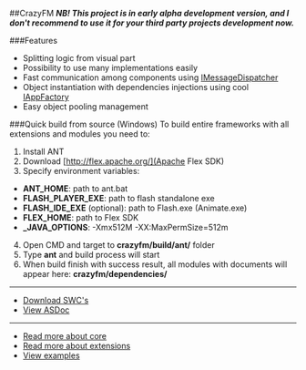 ##CrazyFM
**_NB! This project is in early alpha development version, and I don't recommend to use it for your third party projects development now._**

###Features
* Splitting logic from visual part
* Possibility to use many implementations easily
* Fast communication among components using [IMessageDispatcher](http://188.166.108.195/projects/crazyfm/core/doc/com/crazyfm/core/mvc/message/IMessageDispatcher.html)
* Object instantiation with dependencies injections using cool [IAppFactory](http://188.166.108.195/projects/crazyfm/core/doc/com/crazyfm/core/factory/IAppFactory.html#includeExamplesSummary)
* Easy object pooling management

###Quick build from source (Windows)
To build entire frameworks with all extensions and modules you need to:
1. Install ANT
2. Download [http://flex.apache.org/](Apache Flex SDK)
3. Specify environment variables:
  * **ANT_HOME**: path to ant.bat
  * **FLASH_PLAYER_EXE**: path to flash standalone exe
  * **FLASH_IDE_EXE** (optional): path to Flash.exe (Animate.exe)
  * **FLEX_HOME**: path to Flex SDK
  * **_JAVA_OPTIONS**: -Xmx512M -XX:MaxPermSize=512m
4. Open CMD and target to **crazyfm/build/ant/** folder
5. Type **ant** and build process will start
6. When build finish with success result, all modules with documents will appear here: **crazyfm/dependencies/**

***

- [Download SWC's](http://188.166.108.195/projects/crazyfm/crazyfm_latest.zip)
- [View ASDoc](http://188.166.108.195/projects/crazyfm/doc/index.html)

***

- [Read more about core](core)
- [Read more about extensions](extensions)
- [View examples](https://github.com/CrazyFlasher/crazyfm-examples)